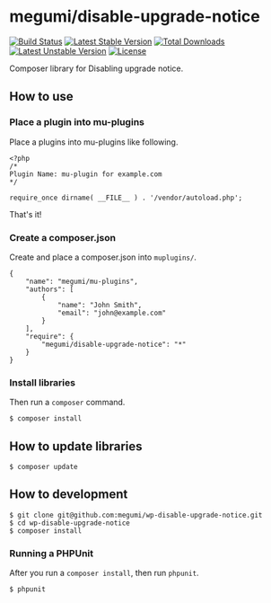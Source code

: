 # megumi/disable-upgrade-notice

[![Build Status](https://travis-ci.org/megumi-wp-composer/wp-disable-upgrade-notice.svg?branch=master)](https://travis-ci.org/megumi-wp-composer/wp-disable-upgrade-notice) [![Latest Stable Version](https://poser.pugx.org/megumi/wp-disable-upgrade-notice/v/stable.svg)](https://packagist.org/packages/megumi/wp-disable-upgrade-notice) [![Total Downloads](https://poser.pugx.org/megumi/wp-disable-upgrade-notice/downloads.svg)](https://packagist.org/packages/megumi/wp-disable-upgrade-notice) [![Latest Unstable Version](https://poser.pugx.org/megumi/wp-disable-upgrade-notice/v/unstable.svg)](https://packagist.org/packages/megumi/wp-disable-upgrade-notice) [![License](https://poser.pugx.org/megumi/wp-disable-upgrade-notice/license.svg)](https://packagist.org/packages/megumi/wp-disable-upgrade-notice)


Composer library for Disabling upgrade notice.

## How to use

### Place a plugin into mu-plugins

Place a plugins into mu-plugins like following.

```
<?php
/*
Plugin Name: mu-plugin for example.com
*/

require_once dirname( __FILE__ ) . '/vendor/autoload.php';
```

That's it!


### Create a composer.json

Create and place a composer.json into `muplugins/`.

```
{
    "name": "megumi/mu-plugins",
    "authors": [
        {
            "name": "John Smith",
            "email": "john@example.com"
        }
    ],
    "require": {
        "megumi/disable-upgrade-notice": "*"
    }
}
```

### Install libraries

Then run a `composer` command.

```
$ composer install
```

## How to update libraries

```
$ composer update
```


## How to development

```
$ git clone git@github.com:megumi/wp-disable-upgrade-notice.git
$ cd wp-disable-upgrade-notice
$ composer install
```

### Running a PHPUnit

After you run a `composer install`, then run `phpunit`.

```
$ phpunit
```
